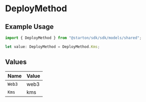 # DeployMethod

## Example Usage

```typescript
import { DeployMethod } from "@starton/sdk/sdk/models/shared";

let value: DeployMethod = DeployMethod.Kms;
```

## Values

| Name   | Value  |
| ------ | ------ |
| `Web3` | web3   |
| `Kms`  | kms    |